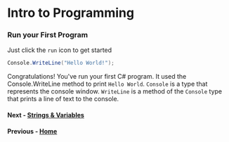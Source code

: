 # Intro to Programming

### Run your First Program
Just click the `run` icon to get started

``` cs --region intro --source-file .\myapp\Program.cs --project .\myapp\myapp.csproj 
Console.WriteLine("Hello World!");
```
Congratulations! You've run your first C# program. It used the Console.WriteLine method to print `Hello World`. `Console` is a type that represents the console window. `WriteLine` is a method of the `Console` type that prints a line of text to the console. 


#### Next - [Strings & Variables](./Strings.md)

#### Previous - [Home](./README.md)